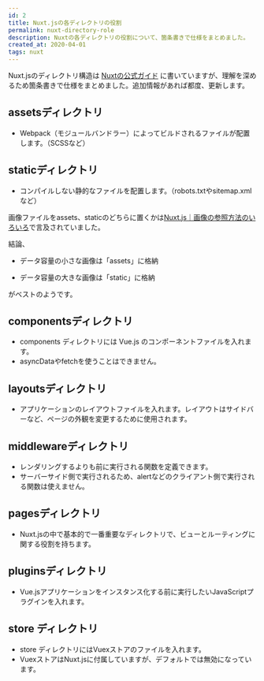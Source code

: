 ```yaml
---
id: 2
title: Nuxt.jsの各ディレクトリの役割
permalink: nuxt-directory-role
description: Nuxtの各ディレクトリの役割について、箇条書きで仕様をまとめました。
created_at: 2020-04-01
tags: nuxt
---
```


Nuxt.jsのディレクトリ構造は [Nuxtの公式ガイド](https://ja.nuxtjs.org/guide/directory-structure/) に書いていますが、理解を深めるため箇条書きで仕様をまとめました。追加情報があれば都度、更新します。

## assetsディレクトリ
- Webpack（モジュールバンドラー）によってビルドされるファイルが配置します。（SCSSなど）

## staticディレクトリ
- コンパイルしない静的なファイルを配置します。（robots.txtやsitemap.xmlなど）
  
  &#13;&#10;
  
画像ファイルをassets、staticのどちらに置くかは[Nuxt.js｜画像の参照方法のいろいろ](https://dev83.com/nuxtjs-image-reference/)で言及されていました。

結論、
  
  &#13;&#10;
  
- データ容量の小さな画像は「assets」に格納
- データ容量の大きな画像は「static」に格納
  
  &#13;&#10;
  
がベストのようです。

## componentsディレクトリ
- components ディレクトリには Vue.js のコンポーネントファイルを入れます。
- asyncDataやfetchを使うことはできません。

## layoutsディレクトリ
- アプリケーションのレイアウトファイルを入れます。レイアウトはサイドバーなど、ページの外観を変更するために使用されます。

## middlewareディレクトリ
- レンダリングするよりも前に実行される関数を定義できます。
- サーバーサイド側で実行されるため、alertなどのクライアント側で実行される関数は使えません。

## pagesディレクトリ
- Nuxt.jsの中で基本的で一番重要なディレクトリで、ビューとルーティングに関する役割を持ちます。

## pluginsディレクトリ
- Vue.jsアプリケーションをインスタンス化する前に実行したいJavaScriptプラグインを入れます。

## store ディレクトリ
- store ディレクトリにはVuexストアのファイルを入れます。
- VuexストアはNuxt.jsに付属していますが、デフォルトでは無効になっています。
